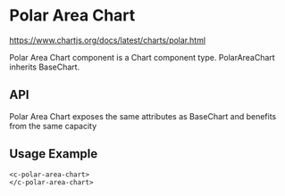 # Polar Area Chart

https://www.chartjs.org/docs/latest/charts/polar.html

Polar Area Chart component is a Chart component type.
PolarAreaChart inherits BaseChart.

## API

Polar Area Chart exposes the same attributes as BaseChart and benefits from the same capacity

## Usage Example

```
<c-polar-area-chart>
</c-polar-area-chart>
```
